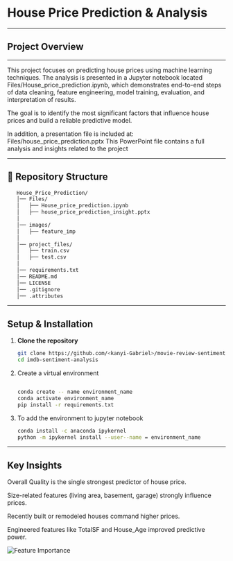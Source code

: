 #  House Price Prediction & Analysis  

---

## Project Overview

---

This project focuses on predicting house prices using machine learning techniques. The analysis is presented in a Jupyter notebook located Files/House_price_prediction.ipynb, which demonstrates end-to-end steps of data cleaning, feature engineering, model training, evaluation, and interpretation of results. 

The goal is to identify the most significant factors that influence house prices and build a reliable predictive model.

In addition, a presentation file is included at:
Files/house_price_prediction.pptx
This PowerPoint file contains a full analysis and insights related to the project

---

## 📂 Repository Structure
```bash
   House_Price_Prediction/
   │── Files/
   │   ├── House_price_prediction.ipynb
   │   ├── house_price_prediction_insight.pptx
   │
   │── images/
   │   ├── feature_imp
   │   
   │── project_files/
   │   ├── train.csv
   │   ├── test.csv
   │
   │── requirements.txt
   │── README.md
   │── LICENSE
   │── .gitignore
   │── .attributes

 ```
---


##  Setup & Installation

1. **Clone the repository**
   ```bash
   git clone https://github.com/<kanyi-Gabriel>/movie-review-sentiment.git
   cd imdb-sentiment-analysis
   
2. Create a virtual environment
    ```bash

   conda create -- name environment_name
   conda activate environment_name
   pip install -r requirements.txt
    
3. To add the environment to jupyter notebook
    ```bash
    conda install -c anaconda ipykernel
    python -m ipykernel install --user--name = environment_name


---
## Key Insights

Overall Quality is the single strongest predictor of house price.

Size-related features (living area, basement, garage) strongly influence prices.

Recently built or remodeled houses command higher prices.

Engineered features like TotalSF and House_Age improved predictive power.


![Feature Importance](images/feature_imp.jpg)
